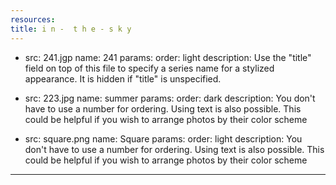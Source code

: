 ```yaml
---
resources:
title: i n -  t h e - s k y
---
```

- src: 241.jgp
  name: 241
  params:
    order: light
   description: Use the "title" field on top of this file to specify a series name for a stylized appearance. It is hidden if "title" is unspecified.

- src: 223.jpg
  name: summer
  params:
    order: dark
    description: You don't have to use a number for ordering. Using text is also possible. This could be helpful if you wish to arrange photos by their color scheme

- src: square.png
  name: Square
  params:
    order: light
    description: You don't have to use a number for ordering. Using text is also possible. This could be helpful if you wish to arrange photos by their color scheme

---
